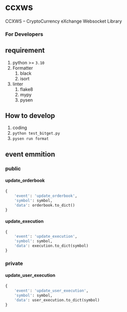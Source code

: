 # ccxws

CCXWS – CryptoCurrency eXchange Websocket Library

### For Developers

## requirement

1. python >= `3.10`
1. Formatter
    1. black
    1. isort
1. linter
    1. flake8
    1. mypy
    1. pysen

## How to develop

1. coding
2. `python test_bitget.py`
3. `pysen run format`

## event emmition

### public

#### update_orderbook

```python
{
    'event': 'update_orderbook',
    'symbol': symbol,
    'data': orderbook.to_dict()
}
```

#### update_execution

```python
{
    'event': 'update_execution',
    'symbol': symbol,
    'data': execution.to_dict(symbol)
}
```

### private

#### update_user_execution

```python
{
    'event': 'update_user_execution',
    'symbol': symbol,
    'data': user_execution.to_dict(symbol)
}
```